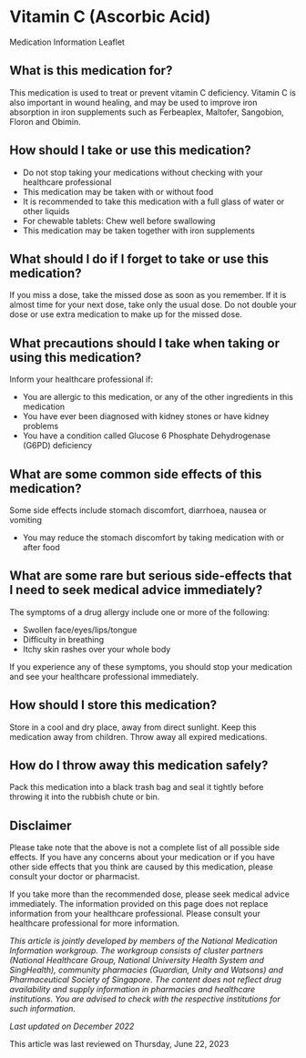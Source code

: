 # Vitamin C (Ascorbic Acid)

Medication Information Leaflet

What is this medication for?
----------------------------

This medication is used to treat or prevent vitamin C deficiency. Vitamin C is also important in wound healing, and may be used to improve iron absorption in iron supplements such as Ferbeaplex, Maltofer, Sangobion, Floron and Obimin.

How should I take or use this medication?
-----------------------------------------

* Do not stop taking your medications without checking with your healthcare professional
* This medication may be taken with or without food
* It is recommended to take this medication with a full glass of water or other liquids
* For chewable tablets: Chew well before swallowing
* This medication may be taken together with iron supplements

What should I do if I forget to take or use this medication?
------------------------------------------------------------

If you miss a dose, take the missed dose as soon as you remember. If it is almost time for your next dose, take only the usual dose. Do not double your dose or use extra medication to make up for the missed dose.

What precautions should I take when taking or using this medication?
--------------------------------------------------------------------

Inform your healthcare professional if:

* You are allergic to this medication, or any of the other ingredients in this medication
* You have ever been diagnosed with kidney stones or have kidney problems
* You have a condition called Glucose 6 Phosphate Dehydrogenase (G6PD) deficiency

What are some common side effects of this medication?
-----------------------------------------------------

Some side effects include stomach discomfort, diarrhoea, nausea or vomiting

* You may reduce the stomach discomfort by taking medication with or after food

What are some rare but serious side-effects that I need to seek medical advice immediately?
-------------------------------------------------------------------------------------------

The symptoms of a drug allergy include one or more of the following:

* Swollen face/eyes/lips/tongue
* Difficulty in breathing
* Itchy skin rashes over your whole body

If you experience any of these symptoms, you should stop your medication and see your healthcare professional immediately.

How should I store this medication?
-----------------------------------

Store in a cool and dry place, away from direct sunlight. Keep this medication away from children. Throw away all expired medications.

How do I throw away this medication safely?
-------------------------------------------

Pack this medication into a black trash bag and seal it tightly before throwing it into the rubbish chute or bin.

Disclaimer
----------

Please take note that the above is not a complete list of all possible side effects. If you have any concerns about your medication or if you have other side effects that you think are caused by this medication, please consult your doctor or pharmacist.

If you take more than the recommended dose, please seek medical advice immediately. The information provided on this page does not replace information from your healthcare professional. Please consult your healthcare professional for more information.

*This article is jointly developed by members of the National Medication Information workgroup. The workgroup consists of cluster partners (National Healthcare Group, National University Health System and SingHealth), community pharmacies (Guardian, Unity and Watsons) and Pharmaceutical Society of Singapore. The content does not reflect drug availability and supply information in pharmacies and healthcare institutions. You are advised to check with the respective institutions for such information.*

  
  

*Last updated on December 2022*

This article was last reviewed on
Thursday, June 22, 2023
